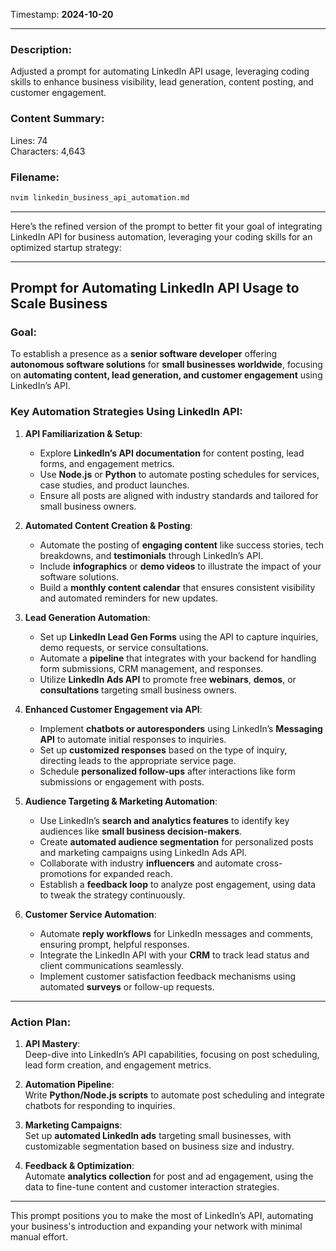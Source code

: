 Timestamp: **2024-10-20**

---

### Description:
Adjusted a prompt for automating LinkedIn API usage, leveraging coding skills to enhance business visibility, lead generation, content posting, and customer engagement.

### Content Summary:
Lines: 74  
Characters: 4,643

### Filename:
```bash
nvim linkedin_business_api_automation.md
```

---  

Here’s the refined version of the prompt to better fit your goal of integrating LinkedIn API for business automation, leveraging your coding skills for an optimized startup strategy:  

---  

## **Prompt for Automating LinkedIn API Usage to Scale Business**

### **Goal:**  
To establish a presence as a **senior software developer** offering **autonomous software solutions** for **small businesses worldwide**, focusing on **automating content, lead generation, and customer engagement** using LinkedIn’s API.

### **Key Automation Strategies Using LinkedIn API**:

1. **API Familiarization & Setup**:
   - Explore **LinkedIn’s API documentation** for content posting, lead forms, and engagement metrics.
   - Use **Node.js** or **Python** to automate posting schedules for services, case studies, and product launches.
   - Ensure all posts are aligned with industry standards and tailored for small business owners.

2. **Automated Content Creation & Posting**:
   - Automate the posting of **engaging content** like success stories, tech breakdowns, and **testimonials** through LinkedIn’s API.
   - Include **infographics** or **demo videos** to illustrate the impact of your software solutions.
   - Build a **monthly content calendar** that ensures consistent visibility and automated reminders for new updates.

3. **Lead Generation Automation**:
   - Set up **LinkedIn Lead Gen Forms** using the API to capture inquiries, demo requests, or service consultations.
   - Automate a **pipeline** that integrates with your backend for handling form submissions, CRM management, and responses.
   - Utilize **LinkedIn Ads API** to promote free **webinars**, **demos**, or **consultations** targeting small business owners.

4. **Enhanced Customer Engagement via API**:
   - Implement **chatbots or autoresponders** using LinkedIn’s **Messaging API** to automate initial responses to inquiries.
   - Set up **customized responses** based on the type of inquiry, directing leads to the appropriate service page.
   - Schedule **personalized follow-ups** after interactions like form submissions or engagement with posts.

5. **Audience Targeting & Marketing Automation**:
   - Use LinkedIn’s **search and analytics features** to identify key audiences like **small business decision-makers**.
   - Create **automated audience segmentation** for personalized posts and marketing campaigns using LinkedIn Ads API.
   - Collaborate with industry **influencers** and automate cross-promotions for expanded reach.
   - Establish a **feedback loop** to analyze post engagement, using data to tweak the strategy continuously.

6. **Customer Service Automation**:
   - Automate **reply workflows** for LinkedIn messages and comments, ensuring prompt, helpful responses.
   - Integrate the LinkedIn API with your **CRM** to track lead status and client communications seamlessly.
   - Implement customer satisfaction feedback mechanisms using automated **surveys** or follow-up requests.

---

### **Action Plan:**

1. **API Mastery**:  
   Deep-dive into LinkedIn’s API capabilities, focusing on post scheduling, lead form creation, and engagement metrics.

2. **Automation Pipeline**:  
   Write **Python/Node.js scripts** to automate post scheduling and integrate chatbots for responding to inquiries.

3. **Marketing Campaigns**:  
   Set up **automated LinkedIn ads** targeting small businesses, with customizable segmentation based on business size and industry.

4. **Feedback & Optimization**:  
   Automate **analytics collection** for post and ad engagement, using the data to fine-tune content and customer interaction strategies.  

---

This prompt positions you to make the most of LinkedIn’s API, automating your business's introduction and expanding your network with minimal manual effort.
